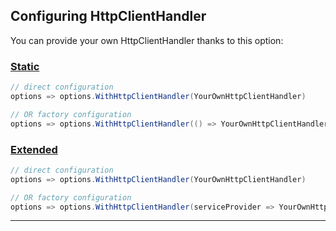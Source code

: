 ﻿## Configuring HttpClientHandler

You can provide your own HttpClientHandler thanks to this option:

### [Static](#tab/tabid-static)

```csharp
// direct configuration
options => options.WithHttpClientHandler(YourOwnHttpClientHandler)

// OR factory configuration
options => options.WithHttpClientHandler(() => YourOwnHttpClientHandler)
```

### [Extended](#tab/tabid-extended)

```csharp
// direct configuration
options => options.WithHttpClientHandler(YourOwnHttpClientHandler)

// OR factory configuration
options => options.WithHttpClientHandler(serviceProvider => YourOwnHttpClientHandler)
```

***